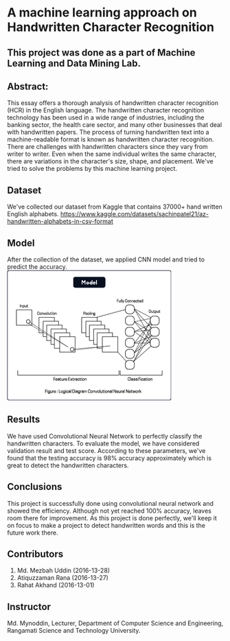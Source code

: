 # A machine learning approach on Handwritten Character Recognition
## This project was done as a part of Machine Learning and Data Mining Lab. 
## Abstract:
This essay offers a thorough analysis of handwritten character recognition (HCR) in the English language. The handwritten character recognition technology has been used in a wide range of industries, including the banking sector, the health care sector, and many other businesses that deal with handwritten papers. The process of turning handwritten text into a machine-readable format is known as handwritten character recognition. There are challenges with handwritten characters since they vary from writer to writer. Even when the same individual writes the same character, there are variations in the character's size, shape, and placement. We've tried to solve the problems by this machine learning project.

## Dataset
We've collected our dataset from Kaggle that contains 37000+ hand written English alphabets.
https://www.kaggle.com/datasets/sachinpatel21/az-handwritten-alphabets-in-csv-format

## Model
After the collection of the dataset, we applied CNN model and tried to predict the accuracy.  
![alt text](https://github.com/eol2mezbah/Handwritten-Character-Recognition---Deep-Learning-Project/blob/main/Model.jpg)

## Results
We have used Convolutional Neural Network to perfectly classify the handwritten characters. To evaluate the model, we have considered validation result and test score. According to these parameters, we've found that the testing accuracy is 98% accuracy approximately which is great to detect the handwritten characters. 

## Conclusions
This project is successfully done using convolutional neural network and showed the efficiency. Although not yet reached 100% accuracy, leaves room there for improvement. As this project is done perfectly, we'll keep it on focus to make a project to detect handwritten words and this is the future work there.



## Contributors
1. Md. Mezbah Uddin (2016-13-28)
2. Atiquzzaman Rana (2016-13-27)
3. Rahat Akhand (2016-13-01)

## Instructor
Md. Mynoddin, Lecturer, Department of Computer Science and Engineering, Rangamati Science and Technology University.
